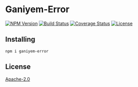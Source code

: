 # Ganiyem-Error
[![NPM Version](https://img.shields.io/npm/v/ganiyem-error)](https://www.npmjs.com/package/ganiyem-error) [![Build Status](https://travis-ci.org/yudhatamaaditiyara/Ganiyem-Error.svg?branch=master)](https://travis-ci.org/yudhatamaaditiyara/Ganiyem-Error) [![Coverage Status](https://coveralls.io/repos/github/yudhatamaaditiyara/Ganiyem-Error/badge.svg?branch=master)](https://coveralls.io/github/yudhatamaaditiyara/Ganiyem-Error?branch=master) [![License](https://img.shields.io/npm/l/ganiyem-error)](https://github.com/yudhatamaaditiyara/Ganiyem-Error/blob/master/LICENSE)

## Installing
```
npm i ganiyem-error
```

## License
[Apache-2.0](https://github.com/yudhatamaaditiyara/Ganiyem-Error/blob/master/LICENSE)
